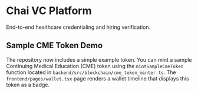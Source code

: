 # Chai VC Platform

End-to-end healthcare credentialing and hiring verification.

## Sample CME Token Demo

The repository now includes a simple example token. You can mint a sample
Continuing Medical Education (CME) token using the `mintSampleCmeToken`
function located in `backend/src/blockchain/cme_token_minter.ts`. The
`frontend/pages/wallet.tsx` page renders a wallet timeline that displays this
token as a badge.
